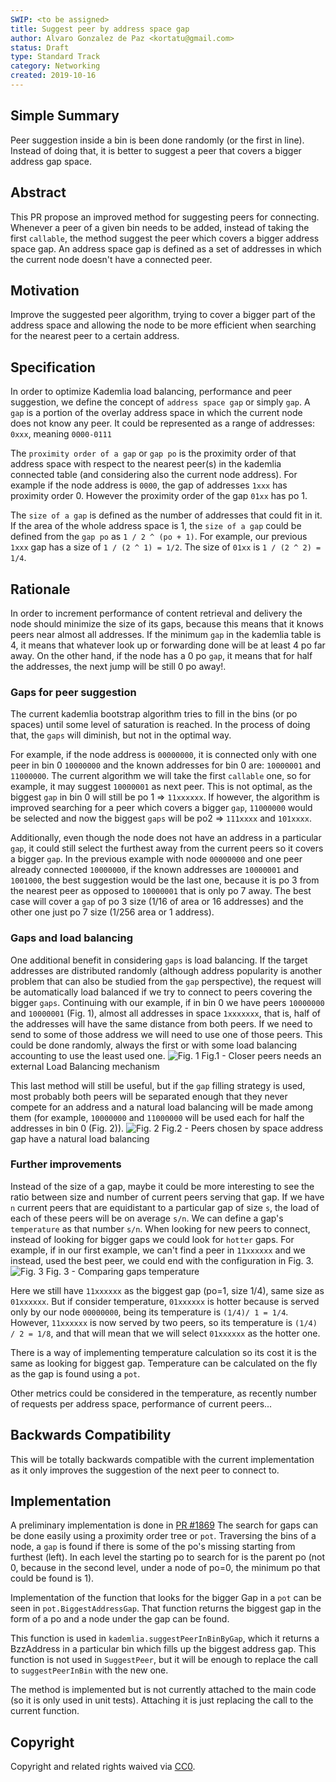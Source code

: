 ```yaml
---
SWIP: <to be assigned>
title: Suggest peer by address space gap
author: Alvaro Gonzalez de Paz <kortatu@gmail.com>
status: Draft
type: Standard Track
category: Networking
created: 2019-10-16
---
```


## Simple Summary
Peer suggestion inside a bin is been done randomly (or the first in line). Instead of doing that, it is better to suggest
a peer that covers a bigger address gap space.

## Abstract
This PR propose an improved method for suggesting peers for connecting. Whenever a peer of a given bin needs to be added,
instead of taking the first `callable`, the method suggest the peer which covers a bigger address space gap. 
An address space gap is defined as a set of addresses in which the current node doesn't have a connected peer.

## Motivation
Improve the suggested peer algorithm, trying to cover a bigger part of the address space and allowing the node to be 
more efficient when searching for the nearest peer to a certain address.

## Specification
<!--The technical specification should describe the syntax and semantics of any new feature. The specification should be detailed enough to allow competing, interoperable implementations for the current Swarm platform and future client implementations.-->
In order to optimize Kademlia load balancing, performance and peer suggestion, we define the concept of `address space gap`
or simply `gap`. 
A `gap` is a portion of the overlay address space in which the current node does not know any peer. It could be represented
as a range of addresses: `0xxx`, meaning `0000-0111`

The `proximity order of a gap` or `gap po` is the proximity order of that address space with respect to the nearest peer(s)
in the kademlia connected table (and considering also the current node address). For example if the node address is `0000`, 
the gap of addresses `1xxx` has proximity order 0. However the proximity order of the gap `01xx` has po 1.
  
The `size of a gap` is defined as the number of addresses that could fit in it. If the area of the whole address space is 1,
the `size of a gap` could be defined from the `gap po` as `1 / 2 ^ (po + 1)`. For example, our previous `1xxx` gap has a size of
`1 / (2 ^ 1) = 1/2`. The size of `01xx` is `1 / (2 ^ 2) = 1/4`. 

## Rationale
In order to increment performance of content retrieval and delivery the node should minimize the size of its gaps, because this 
means that it knows peers near almost all addresses. If the minimum `gap` in the kademlia table is 4, it means that whatever 
look up or forwarding done will be at least 4 po far away. On the other hand, if the node has a 0 po `gap`, it means that
for half the addresses, the next jump will be still 0 po away!.


### Gaps for peer suggestion
The current kademlia bootstrap algorithm tries to fill in the bins (or po spaces) until some level of saturation is reached.
In the process of doing that, the `gaps` will diminish, but not in the optimal way.

For example, if the node address is `00000000`, it is connected only with one peer in bin 0 `10000000` and the known 
addresses for bin 0 are: `10000001` and `11000000`. The current algorithm we will take the first `callable` one, so 
for example, it may suggest `10000001` as next peer. This is not optimal, as the biggest `gap` in bin 0 will still be 
po 1 => `11xxxxxx`. If however, the algorithm is improved searching for a peer which covers a bigger `gap`, `11000000` would
be selected and now the biggest `gaps` will be po2 => `111xxxx` and `101xxxx`.

Additionally, even though the node does not have an address in a particular `gap`, it could still select the furthest away 
from the current peers so it covers a bigger `gap`. In the previous example with node `00000000` and one peer already connected
`10000000`, if the known addresses are `10000001` and `1001000`, the best suggestion would be the last one, because it is po 3
from the nearest peer as opposed to `10000001` that is only po 7 away. The best case will cover a `gap` of po 3 size 
(1/16 of area or 16 addresses) and the other one just po 7 size (1/256 area or 1 address).

### Gaps and load balancing
One additional benefit in considering `gaps` is load balancing. If the target addresses are distributed randomly 
(although address popularity is another problem that can also be studied from the `gap` perspective), the request will
be automatically load balanced if we try to connect to peers covering the bigger `gaps`. Continuing with our example,
if in bin 0 we have peers `10000000` and `10000001` (Fig. 1), almost all addresses in space `1xxxxxxx`, that is, half of the 
addresses will have the same distance from both peers. If we need to send to some of those address we will need to use
one of those peers. This could be done randomly, always the first or with some load balancing accounting to use the least
used one. 
![Fig. 1](https://raw.githubusercontent.com/kortatu/swarm_doc/master/address_space_gaps-lb-1.png)
Fig.1 - Closer peers needs an external Load Balancing mechanism

This last method will still be useful, but if the `gap` filling strategy is used, most probably both peers will
be separated enough that they never compete for an address and a natural load balancing will be made among them (for example,
`10000000` and `11000000` will be used each for half the addresses in bin 0 (Fig. 2)).
![Fig. 2](https://raw.githubusercontent.com/kortatu/swarm_doc/master/address_space_gaps-lb-2.png)
Fig.2 - Peers chosen by space address gap have a natural load balancing

### Further improvements
 Instead of the size of a gap, maybe it could be more interesting to see the ratio between size and number of current 
 peers serving that gap. If we have `n` current peers that are equidistant to a particular gap of size `s`,
the load of each of these peers will be on average `s/n`. 
We can define a gap's `temperature` as that number `s/n`. When looking for new peers to connect, instead of looking for
bigger gaps we could look for `hotter` gaps.
For example, if in our first example, we can't find a peer in `11xxxxxx` and we instead, used the best peer, we could end
with the configuration in Fig. 3.
![Fig. 3](https://raw.githubusercontent.com/kortatu/swarm_doc/master/address_space_gaps-lb-3.png)
Fig. 3 - Comparing gaps temperature

Here we still have `11xxxxxx` as the biggest gap (po=1, size 1/4), same size as `01xxxxxx`. But if consider temperature,
`01xxxxxx` is hotter because is served only by our node `00000000`, being its temperature is `(1/4)/ 1 = 1/4`. However,
`11xxxxxx` is now served by two peers, so its temperature is `(1/4) / 2 = 1/8`, and that will mean that we will select
`01xxxxxx` as the hotter one.

There is a way of implementing temperature calculation so its cost it is the same as looking for biggest gap. Temperature
can be calculated on the fly as the gap is found using a `pot`.

Other metrics could be considered in the temperature, as recently number of requests per address space, performance of
current peers...

## Backwards Compatibility
This will be totally backwards compatible with the current implementation as it only improves the suggestion of the 
next peer to connect to.

## Implementation
A preliminary implementation is done in [PR #1869](https://github.com/ethersphere/swarm/pull/1869) 
The search for gaps can be done easily using a proximity order tree or `pot`. Traversing the bins of a node, a `gap` is
found if there is some of the po's missing starting from furthest (left). In each level the starting po to search for is the
parent po (not 0, because in the second level, under a node of po=0, the minimum po that could be found is 1).

Implementation of the function that looks for the bigger Gap in a `pot` can be seen in
`pot.BiggestAddressGap`. That function returns the biggest gap in the form of a po and
a node under the gap can be found.

This function is used in `kademlia.suggestPeerInBinByGap`, which it returns a BzzAddress in a particular bin which fills
 up the biggest address gap. This function is not used in `SuggestPeer`, but it will be enough to replace the call to 
 `suggestPeerInBin` with the new one.

The method is implemented but is not currently attached to the main code (so it is only used in unit tests). 
Attaching it is just replacing the call to the current function. 

## Copyright
Copyright and related rights waived via [CC0](https://creativecommons.org/publicdomain/zero/1.0/).
